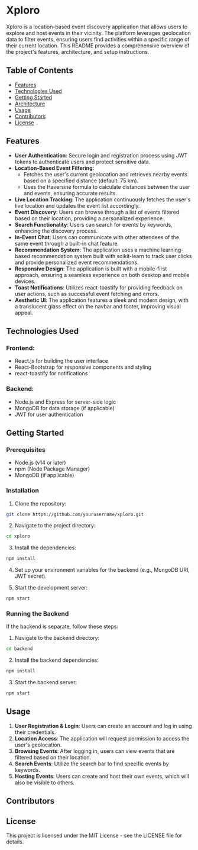 # Xploro

Xploro is a location-based event discovery application that allows users to explore and host events in their vicinity. The platform leverages geolocation data to filter events, ensuring users find activities within a specific range of their current location. This README provides a comprehensive overview of the project's features, architecture, and setup instructions.

## Table of Contents
- [Features](#features)
- [Technologies Used](#technologies-used)
- [Getting Started](#getting-started)
- [Architecture](#architecture)
- [Usage](#usage)
- [Contributors](#contributors)
- [License](#license)

## Features
- **User Authentication**: Secure login and registration process using JWT tokens to authenticate users and protect sensitive data.
- **Location-Based Event Filtering**:
  - Fetches the user's current geolocation and retrieves nearby events based on a specified distance (default: 75 km).
  - Uses the Haversine formula to calculate distances between the user and events, ensuring accurate results.
- **Live Location Tracking**: The application continuously fetches the user's live location and updates the event list accordingly.
- **Event Discovery**: Users can browse through a list of events filtered based on their location, providing a personalized experience.
- **Search Functionality**: Users can search for events by keywords, enhancing the discovery process.
- **In-Event Chat**: Users can communicate with other attendees of the same event through a built-in chat feature.
- **Recommendation System**: The application uses a machine learning-based recommendation system built with scikit-learn to track user clicks and provide personalized event recommendations.
- **Responsive Design**: The application is built with a mobile-first approach, ensuring a seamless experience on both desktop and mobile devices.
- **Toast Notifications**: Utilizes react-toastify for providing feedback on user actions, such as successful event fetching and errors.
- **Aesthetic UI**: The application features a sleek and modern design, with a translucent glass effect on the navbar and footer, improving visual appeal.

## Technologies Used
### Frontend:
- React.js for building the user interface
- React-Bootstrap for responsive components and styling
- react-toastify for notifications

### Backend:
- Node.js and Express for server-side logic
- MongoDB for data storage (if applicable)
- JWT for user authentication

## Getting Started

### Prerequisites
- Node.js (v14 or later)
- npm (Node Package Manager)
- MongoDB (if applicable)

### Installation
1. Clone the repository:
```bash
git clone https://github.com/yourusername/xploro.git
```

2. Navigate to the project directory:
```bash
cd xploro
```

3. Install the dependencies:
```bash
npm install
```

4. Set up your environment variables for the backend (e.g., MongoDB URI, JWT secret).

5. Start the development server:
```bash
npm start
```

### Running the Backend
If the backend is separate, follow these steps:

1. Navigate to the backend directory:
```bash
cd backend
```

2. Install the backend dependencies:
```bash
npm install
```

3. Start the backend server:
```bash
npm start
```

## Usage
1. **User Registration & Login**: Users can create an account and log in using their credentials.
2. **Location Access**: The application will request permission to access the user's geolocation.
3. **Browsing Events**: After logging in, users can view events that are filtered based on their location.
4. **Search Events**: Utilize the search bar to find specific events by keywords.
5. **Hosting Events**: Users can create and host their own events, which will also be visible to others.

## Contributors


## License
This project is licensed under the MIT License - see the LICENSE file for details.
